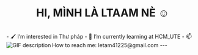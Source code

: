 <h1 align="center">HI, MÌNH LÀ LTAAM NÈ ☺️</h1> 
<br />
- 🖌️ I’m interested in Thư pháp 
- 🌱 I’m currently learning at HCM_UTE
- 📫 How to reach me: letam41225@gmail.com
---
<picture>
  <source media="(prefers-color-scheme: dark)" srcset="./Skills_Animation_Dark.gif">
  <source media="(prefers-color-scheme: light)" srcset="./Skills_Animation_White.gif">
  <img align="left" alt="GIF description" src="./Skills_Animation_White.gif">
</picture>
